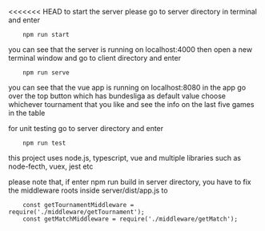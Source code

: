 <<<<<<< HEAD
to start the server please go to server directory in terminal and enter

        npm run start
you can see that the server is running on localhost:4000
then open a new terminal window and go to client directory and enter

        npm run serve
you can see that the vue app is running on localhost:8080
in the app go over the top button which has bundesliga as default value
choose whichever tournament that you like and see the info on the last five games in the table

for unit testing go to server directory and enter

        npm run test

this project uses node.js, typescript, vue
and multiple libraries such as node-fecth, vuex, jest etc

please note that, if enter npm run build in server directory, you have to fix the middleware roots inside
server/dist/app.js to

        const getTournamentMiddleware = require('./middleware/getTournament');
        const getMatchMiddleware = require('./middleware/getMatch');

